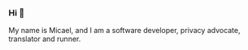 ### Hi 👋
My name is Micael, and I am a software developer, privacy advocate, translator and runner.
